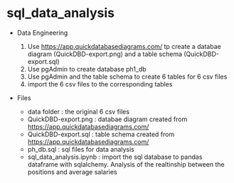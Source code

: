 # sql_data_analysis

* Data Engineering
  1. Use https://app.quickdatabasediagrams.com/ tp create a databae diagram (QuickDBD-export.png) and a table schema (QuickDBD-export.sql)
  2. Use pgAdmin to create database ph1_db
  3. Use pgAdmin and the table schema to create 6 tables for 6 csv files
  4. import the 6 csv files to the corresponding tables

* Files
  * data folder : the original 6 csv files
  * QuickDBD-export.png : databae diagram created from https://app.quickdatabasediagrams.com/
  * QuickDBD-export.sql : table schema created from https://app.quickdatabasediagrams.com/
  * ph_db.sql : sql files for data analysis
  * sql_data_analysis.ipynb : import the sql database to pandas dataframe with sqlalchemy. Analysis of the realtinship between the positions and average salaries